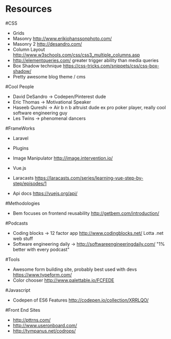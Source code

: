 # Resources

#CSS
 * Grids
  * Masonry http://www.erikjohanssonphoto.com/
  * Masonry 2 http://desandro.com/
  * Column Layout http://www.w3schools.com/css/css3_multiple_columns.asp
  * http://elementqueries.com/ greater trigger ability than media queries
  * Box Shadow technique https://css-tricks.com/snippets/css/css-box-shadow/
  * Pretty awesome blog theme / cms

#Cool People 
 * David DeSandro -> Codepen/Pinterest dude
 * Eric Thomas -> Motivational Speaker 
 * Haseeb Qureshi -> Air b n b altruist dude ex pro poker player, really cool software engineering guy
 * Les Twins -> phenomenal dancers

#FrameWorks
 * Laravel
  * Plugins
   * Image Manipulator http://image.intervention.io/
  
 * Vue.js
  * Laracasts https://laracasts.com/series/learning-vue-step-by-step/episodes/1
  * Api docs https://vuejs.org/api/
  
#Methodologies
 * Bem focuses on frontend reusability http://getbem.com/introduction/

#Podcasts
 * Coding blocks -> 12 factor app http://www.codingblocks.net/  Lotta .net web stuff 
 * Software engineering daily -> http://softwareengineeringdaily.com/  "1% better with every podcast"

#Tools
 * Awesome form building site, probably best used with devs https://www.typeform.com/
 * Color chooser http://www.palettable.io/FCFEDE
 
#Javascript
 * Codepen of ES6 Features http://codepen.io/collection/XRRLQO/

#Front End Sites
 * http://pttrns.com/
 * http://www.useronboard.com/
 * http://tympanus.net/codrops/
